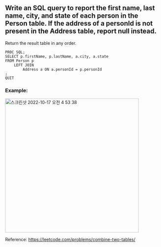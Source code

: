 ## Write an SQL query to report the first name, last name, city, and state of each person in the Person table. If the address of a personId is not present in the Address table, report null instead.

Return the result table in any order.


``` SAS
PROC SQL;
SELECT p.firstName, p.lastName, a.city, a.state
FROM Person p 
    LEFT JOIN   
        Address a ON a.personId = p.personId
;
QUIT
```

### Example:
<img width="435" alt="스크린샷 2022-10-17 오전 4 53 38" src="https://user-images.githubusercontent.com/107760647/196055258-a7db0239-ce6c-469f-905b-2904e58a1429.png">

Reference:
https://leetcode.com/problems/combine-two-tables/
